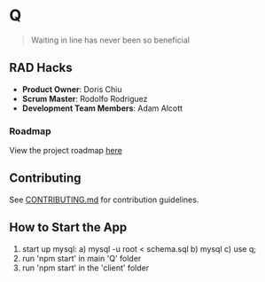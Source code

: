 # Q

> Waiting in line has never been so beneficial

## RAD Hacks

  - __Product Owner__: Doris Chiu
  - __Scrum Master__: Rodolfo Rodriguez
  - __Development Team Members__: Adam Alcott

### Roadmap

View the project roadmap [here](LINK_TO_PROJECT_ISSUES)


## Contributing

See [CONTRIBUTING.md](_CONTRIBUTING.md) for contribution guidelines.

## How to Start the App
1) start up mysql:
  a) mysql -u root < schema.sql
  b) mysql
  c) use q;
2) run 'npm start' in main 'Q' folder
3) run 'npm start' in the 'client' folder
